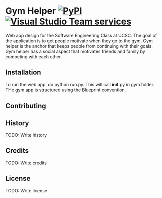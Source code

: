 
# Gym Helper [![PyPI](https://img.shields.io/pypi/pyversions/Django.svg)]() [![Visual Studio Team services](https://img.shields.io/vso/build/larsbrinkhoff/953a34b9-5966-4923-a48a-c41874cfb5f5/1.svg)]()

 Web app design for the Software Engineering Class at UCSC. The goal of the application is to get people motivate when they go to the gym. Gym helper is the anchor that keeps people from continuing with their goals. Gym helper has a social aspect that motivates friends and family by competing with each other.  

## Installation
To run the web app, do python run.py. This will call __init__.py in gym folder.
THe gym app is structured using the Blueprint convention.

## Contributing

## History
TODO: Write history
## Credits
TODO: Write credits
## License
TODO: Write license
